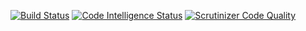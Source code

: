 [![Build Status](https://scrutinizer-ci.com/g/rikosage/NumberWordify/badges/build.png?b=master)](https://scrutinizer-ci.com/g/rikosage/NumberWordify/build-status/master)
[![Code Intelligence Status](https://scrutinizer-ci.com/g/rikosage/NumberWordify/badges/code-intelligence.svg?b=master)](https://scrutinizer-ci.com/code-intelligence)
[![Scrutinizer Code Quality](https://scrutinizer-ci.com/g/rikosage/NumberWordify/badges/quality-score.png?b=master)](https://scrutinizer-ci.com/g/rikosage/NumberWordify/?branch=master)